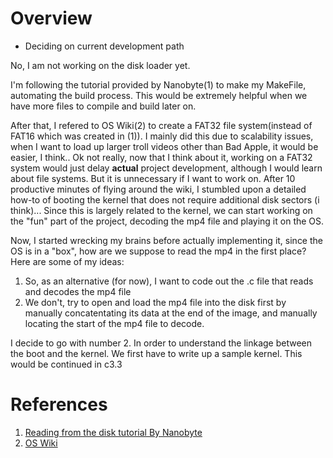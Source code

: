 # Overview
- Deciding on current development path

No, I am not working on the disk loader yet.

I'm following the tutorial provided by Nanobyte(1) to make my MakeFile, automating the build process. This would be extremely helpful when we have more files to compile and build later on.

After that, I refered to OS Wiki(2) to create a FAT32 file system(instead of FAT16 which was created in (1)). I mainly did this due to scalability issues, when I want to load up larger troll videos other than Bad Apple, it would be easier, I think.. Ok not really, now that I think about it, working on a FAT32 system would just delay **actual** project development, although I would learn about file systems. But it is unnecessary if I want to work on. 
After 10 productive  minutes of flying around the wiki, I stumbled upon a detailed how-to of booting the kernel that does not require additional disk sectors (i think)... Since this is largely related to the kernel, we can start working on the "fun" part of the project, decoding the mp4 file and playing it on the OS.

Now, I started wrecking my brains before actually implementing it, since the OS is in a "box", how are we suppose to read the mp4 in the first place? Here are some of my ideas:
1) So, as an alternative (for now), I want to code out the .c file that reads and decodes the mp4 file 
2) We don't, try to open and load the mp4 file into the disk first by manually concatentating its data at the end of the image, and manually locating the start of the mp4 file to decode.

I decide to go with number 2. 
In order to understand the linkage between the boot and the kernel. We first have to write up a sample kernel. This would be continued in c3.3


# References
1) [Reading from the disk tutorial By Nanobyte](https://www.youtube.com/watch?v=srbnMNk7K7k)
2) [OS Wiki](https://wiki.osdev.org/)
